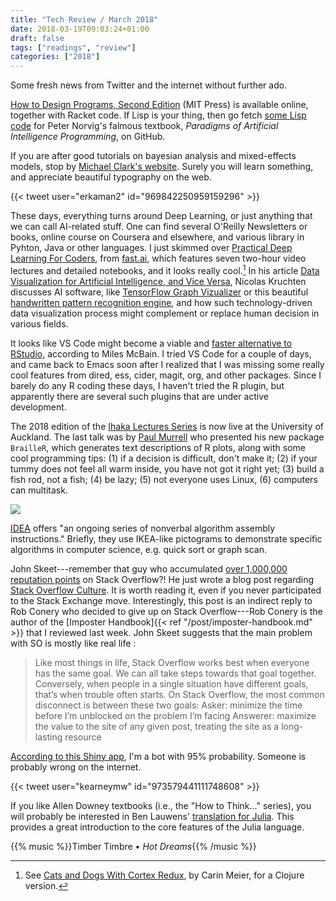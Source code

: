 ```yaml
---
title: "Tech Review / March 2018"
date: 2018-03-19T09:03:24+01:00
draft: false
tags: ["readings", "review"]
categories: ["2018"]
---
```


Some fresh news from Twitter and the internet without further ado.

<!--more-->

[How to Design Programs, Second Edition](http://www.htdp.org/2018-01-06/Book/) (MIT Press) is available online, together with Racket code. If Lisp is your thing, then go fetch [some Lisp code](https://github.com/norvig/paip-lisp) for Peter Norvig's falmous textbook, _Paradigms of Artificial Intelligence Programming_, on GitHub.

If you are after good tutorials on bayesian analysis and mixed-effects models, stop by [Michael Clark's website](http://m-clark.github.io/documents/). Surely you will learn something, and appreciate beautiful typography on the web.

{{< tweet user="erkaman2" id="969842250959159296" >}}

These days, everything turns around Deep Learning, or just anything that we can call AI-related stuff. One can find several O'Reilly Newsletters or books, online course on Coursera and elsewhere, and various library in Pyhton, Java or other languages. I just skimmed over [Practical Deep Learning For Coders](http://course.fast.ai), from [fast.ai](http://www.fast.ai), which features seven two-hour video lectures and detailed notebooks, and it looks really cool.[^1] In his article [Data Visualization for Artificial Intelligence, and Vice Versa](https://medium.com/@plotlygraphs/data-visualization-for-artificial-intelligence-and-vice-versa-a38869065d88), Nicolas Kruchten discusses AI software, like [TensorFlow Graph Vizualizer](https://www.tensorflow.org/programmers_guide/graph_viz) or this beautiful [handwritten pattern recognition engine](https://distill.pub/2016/handwriting/), and how such technology-driven data visualization process might complement or replace human decision in various fields.

It looks like VS Code might become a viable and [faster alternative to RStudio](https://milesmcbain.xyz/alt-r-with-vscode/), according to Miles McBain. I tried VS Code for a couple of days, and came back to Emacs soon after I realized that I was missing some really cool features from dired, ess, cider, magit, org, and other packages. Since I barely do any R coding these days, I haven't tried the R plugin, but apparently there are several such plugins that are under active development.

The 2018 edition of the [Ihaka Lectures Series](https://www.stat.auckland.ac.nz/en/about/our-department/ihaka-lectures.html) is now live at the University of Auckland. The last talk was by [Paul Murrell](https://www.stat.auckland.ac.nz/~paul/) who presented his new package `BrailleR`, which generates text descriptions of R plots, along with some cool programming tips: (1) if a decision is difficult, don't make it; (2) if your tummy does not feel all warm inside, you have not got it right yet; (3) build a fish rod, not a fish; (4) be lazy; (5) not everyone uses Linux, (6) computers can multitask.

![](/img/ihaka-lectures-2018.jpg)

[IDEA](https://idea-instructions.com) offers "an ongoing series of nonverbal algorithm assembly instructions." Briefly, they use IKEA-like pictograms to demonstrate specific algorithms in computer science, e.g. quick sort or graph scan.

John Skeet---remember that guy who accumulated [over 1,000,000 reputation points](https://stackoverflow.blog/2018/01/15/thanks-million-jon-skeet/) on Stack Overflow?! He just wrote a blog post regarding [Stack Overflow Culture](https://codeblog.jonskeet.uk/2018/03/17/stack-overflow-culture/). It is worth reading it, even if you never participated to the Stack Exchange move. Interestingly, this post is an indirect reply to Rob Conery who decided to give up on Stack Overflow---Rob Conery is the author of the [Imposter Handbook]{{< ref "/post/imposter-handbook.md" >}} that I reviewed last week. John Skeet suggests that the main problem with SO is mostly like real life :

> Like most things in life, Stack Overflow works best when everyone has the same goal. We can all take steps towards that goal together. Conversely, when people in a single situation have different goals, that’s when trouble often starts.
> On Stack Overflow, the most common disconnect is between these two goals:
> Asker: minimize the time before I’m unblocked on the problem I’m facing
> Answerer: maximize the value to the site of any given post, treating the site as a long-lasting resource

[According to this Shiny app](https://t.co/Ew35JwfeXH), I'm a bot with 95% probability. Someone is probably wrong on the internet.

{{< tweet user="kearneymw" id="973579441111748608" >}}

If you like Allen Downey textbooks (i.e., the "How to Think..." series), you will probably be interested in Ben Lauwens' [translation for Julia](https://benlauwens.github.io/ThinkJulia.jl/latest/chap01.html). This provides a great introduction to the core features of the Julia language.

{{% music %}}Timber Timbre • _Hot Dreams_{{% /music %}}

[^1]: See [Cats and Dogs With Cortex Redux](http://gigasquidsoftware.com/blog/2017/11/07/cats-and-dogs-with-cortex-redux/), by Carin Meier, for a Clojure version.

